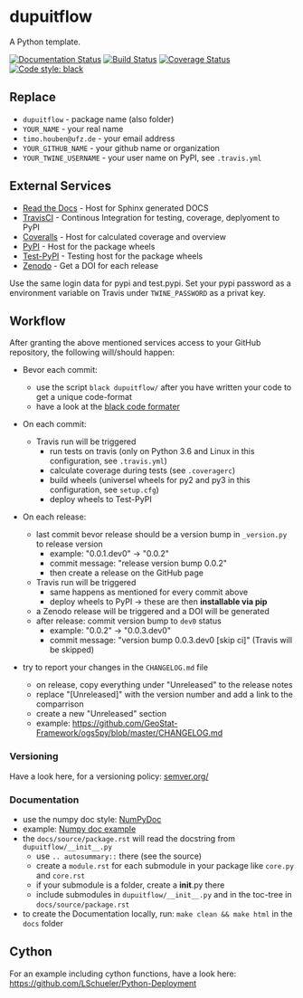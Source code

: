 # dupuitflow
A Python template.

[![Documentation Status](https://readthedocs.org/projects/dupuitflow/badge/?version=latest)](https://dupuitflow.readthedocs.io/en/latest/?badge=latest)
[![Build Status](https://travis-ci.com/timohouben/dupuitflow.svg?branch=master)](https://travis-ci.com/timohouben/dupuitflow)
[![Coverage Status](https://coveralls.io/repos/github/timohouben/dupuitflow/badge.svg?branch=master)](https://coveralls.io/github/timohouben/dupuitflow?branch=master)
[![Code style: black](https://img.shields.io/badge/code%20style-black-000000.svg)](https://github.com/ambv/black)

## Replace
* ``dupuitflow`` - package name (also folder)
* ``YOUR_NAME`` - your real name
* ``timo.houben@ufz.de`` - your email address
* ``YOUR_GITHUB_NAME`` - your github name or organization
* ``YOUR_TWINE_USERNAME`` - your user name on PyPI, see ``.travis.yml``

## External Services
* [Read the Docs](https://readthedocs.org/) - Host for Sphinx generated DOCS
* [TravisCI](https://travis-ci.org/) - Continous Integration for testing, coverage, deplyoment to PyPI
* [Coveralls](https://coveralls.io/) - Host for calculated coverage and overview
* [PyPI](https://pypi.org/) - Host for the package wheels
* [Test-PyPI](https://test.pypi.org/) - Testing host for the package wheels
* [Zenodo](https://zenodo.org/) - Get a DOI for each release

Use the same login data for pypi and test.pypi.
Set your pypi password as a environment variable on Travis under ``TWINE_PASSWORD`` as a privat key.

## Workflow
After granting the above mentioned services access to your GitHub repository,
the following will/should happen:

* Bevor each commit:
  * use the script `black dupuitflow/` after you have written your code to get a unique code-format
  * have a look at the [black code formater](https://github.com/python/black)

* On each commit:
  * Travis run will be triggered
    * run tests on travis (only on Python 3.6 and Linux in this configuration, see ``.travis.yml``)
    * calculate coverage during tests (see ``.coveragerc``)
    * build wheels (universel wheels for py2 and py3 in this configuration, see ``setup.cfg``)
    * deploy wheels to Test-PyPI

* On each release:
  * last commit bevor release should be a version bump in ``_version.py`` to release version
    * example: "0.0.1.dev0" -> "0.0.2"
    * commit message: "release version bump 0.0.2"
    * then create a release on the GitHub page
  * Travis run will be triggered
    * same happens as mentioned for every commit above
    * deploy wheels to PyPI -> these are then **installable via pip**
  * a Zenodo release will be triggered and a DOI will be generated
  * after release: commit version bump to ``dev0`` status
    * example: "0.0.2" -> "0.0.3.dev0"
    * commit message: "version bump 0.0.3.dev0 [skip ci]" (Travis will be skipped)

* try to report your changes in the ``CHANGELOG.md`` file
  * on release, copy everything under "Unreleased" to the release notes
  * replace "[Unreleased]" with the version number and add a link to the comparrison
  * create a new "Unreleased" section
  * example: https://github.com/GeoStat-Framework/ogs5py/blob/master/CHANGELOG.md

### Versioning
Have a look here, for a versioning policy: [semver.org/](https://semver.org/)

### Documentation
* use the numpy doc style: [NumPyDoc](https://numpydoc.readthedocs.io/en/latest/format.html)
* example: [Numpy doc example](https://sphinxcontrib-napoleon.readthedocs.io/en/latest/example_numpy.html)
* the ``docs/source/package.rst`` will read the docstring from ``dupuitflow/__init__.py``
  * use ``.. autosummary::`` there (see the source)
  * create a ``module.rst`` for each submodule in your package like ``core.py`` and ``core.rst``
  * if your submodule is a folder, create a __init__.py there
  * include submodules in ``dupuitflow/__init__.py`` and in the toc-tree in ``docs/source/package.rst``
* to create the Documentation locally, run: ``make clean && make html`` in the ``docs`` folder

## Cython
For an example including cython functions, have a look here:
https://github.com/LSchueler/Python-Deployment
